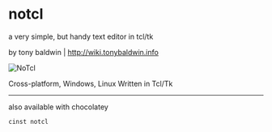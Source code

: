 notcl
=====

a very simple, but handy text editor in tcl/tk

by tony baldwin | http://wiki.tonybaldwin.info

![NoTcl](http://tonybaldwin.info/images/notclshot201402041200.png)

Cross-platform, Windows, Linux
Written in Tcl/Tk

---------
also available with chocolatey

`cinst notcl`

